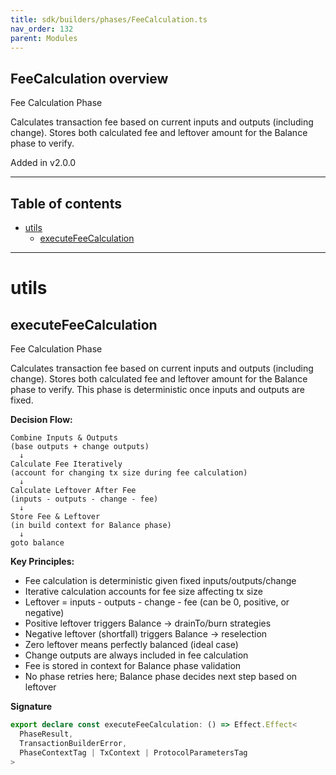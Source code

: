```yaml
---
title: sdk/builders/phases/FeeCalculation.ts
nav_order: 132
parent: Modules
---
```


## FeeCalculation overview

Fee Calculation Phase

Calculates transaction fee based on current inputs and outputs (including change).
Stores both calculated fee and leftover amount for the Balance phase to verify.

Added in v2.0.0

---

<h2 class="text-delta">Table of contents</h2>

- [utils](#utils)
  - [executeFeeCalculation](#executefeecalculation)

---

# utils

## executeFeeCalculation

Fee Calculation Phase

Calculates transaction fee based on current inputs and outputs (including change).
Stores both calculated fee and leftover amount for the Balance phase to verify.
This phase is deterministic once inputs and outputs are fixed.

**Decision Flow:**

```
Combine Inputs & Outputs
(base outputs + change outputs)
  ↓
Calculate Fee Iteratively
(account for changing tx size during fee calculation)
  ↓
Calculate Leftover After Fee
(inputs - outputs - change - fee)
  ↓
Store Fee & Leftover
(in build context for Balance phase)
  ↓
goto balance
```

**Key Principles:**

- Fee calculation is deterministic given fixed inputs/outputs/change
- Iterative calculation accounts for fee size affecting tx size
- Leftover = inputs - outputs - change - fee (can be 0, positive, or negative)
- Positive leftover triggers Balance → drainTo/burn strategies
- Negative leftover (shortfall) triggers Balance → reselection
- Zero leftover means perfectly balanced (ideal case)
- Change outputs are always included in fee calculation
- Fee is stored in context for Balance phase validation
- No phase retries here; Balance phase decides next step based on leftover

**Signature**

```ts
export declare const executeFeeCalculation: () => Effect.Effect<
  PhaseResult,
  TransactionBuilderError,
  PhaseContextTag | TxContext | ProtocolParametersTag
>
```
